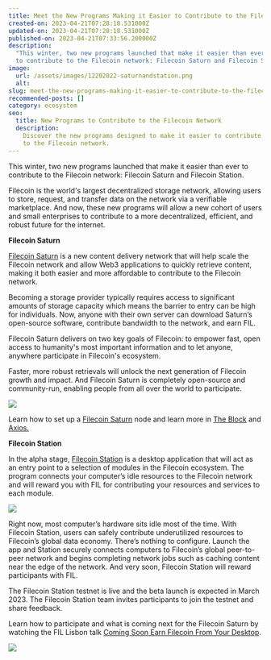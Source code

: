 ```yaml
---
title: Meet the New Programs Making it Easier to Contribute to the Filecoin Network
created-on: 2023-04-21T07:28:18.531000Z
updated-on: 2023-04-21T07:28:18.531000Z
published-on: 2023-04-21T07:33:56.200000Z
description:
  "This winter, two new programs launched that make it easier than ever
  to contribute to the Filecoin network: Filecoin Saturn and Filecoin Station."
image:
  url: /assets/images/12202022-saturnandstation.png
  alt:
slug: meet-the-new-programs-making-it-easier-to-contribute-to-the-filecoin-network
recommended-posts: []
category: ecosystem
seo:
  title: New Programs to Contribute to the Filecoin Network
  description:
    Discover the new programs designed to make it easier to contribute
    to the Filecoin network.
---
```


This winter, two new programs launched that make it easier than ever to contribute to the Filecoin network: Filecoin Saturn and Filecoin Station.

Filecoin is the world's largest decentralized storage network, allowing users to store, request, and transfer data on the network via a verifiable marketplace. And now, these new programs will allow a new cohort of users and small enterprises to contribute to a more decentralized, efficient, and robust future for the internet.

**Filecoin Saturn**

[Filecoin Saturn](https://strn.network/) is a new content delivery network that will help scale the Filecoin network and allow Web3 applications to quickly retrieve content, making it both easier and more affordable to contribute to the Filecoin network.

Becoming a storage provider typically requires access to significant amounts of storage capacity which means the barrier to entry can be high for individuals. Now, anyone with their own server can download Saturn’s open-source software, contribute bandwidth to the network, and earn FIL.

Filecoin Saturn delivers on two key goals of Filecoin: to empower fast, open access to humanity's most important information and to let anyone, anywhere participate in Filecoin's ecosystem.

Faster, more robust retrievals will unlock the next generation of Filecoin growth and impact. And Filecoin Saturn is completely open-source and community-run, enabling people from all over the world to participate.

![](/assets/images/643e68c395dde7170b2b8771_screen-shot-2023-01-05-at-12-01-41-pm.png)

Learn how to set up a [Filecoin Saturn](https://strn.network/) node and learn more in [The Block](https://www.theblock.co/post/180450/filecoin-releases-new-content-delivery-network-called-saturn) and [Axios.](https://www.axios.com/newsletters/axios-crypto-db0eb110-3321-4160-b08f-93f104c5700a.html?utm_source=newsletter&utm_medium=email&utm_campaign=newsletter_axioscryptocurrency&stream=business)

**Filecoin Station**

In the alpha stage, [Filecoin Station](https://www.filstation.app/) is a desktop application that will act as an entry point to a selection of modules in the Filecoin ecosystem. The program connects your computer’s idle resources to the Filecoin network and will reward you with FIL for contributing your resources and services to each module.

![](/assets/images/643e68c395dde737e42b876f_screen-shot-2023-01-05-at-12-03-28-pm.png)

Right now, most computer’s hardware sits idle most of the time. With Filecoin Station, users can safely contribute underutilized resources to Filecoin’s global data economy. There’s nothing to configure. Launch the app and Station securely connects computers to Filecoin’s global peer-to-peer network and begins completing network jobs such as caching content near the edge of the network. And very soon, Filecoin Station will reward participants with FIL.

The Filecoin Station testnet is live and the beta launch is expected in March 2023. The Filecoin Station team invites participants to join the testnet and share feedback.

Learn how to participate and what is coming next for the Filecoin Saturn by watching the FIL Lisbon talk [Coming Soon Earn Filecoin From Your Desktop](https://www.youtube.com/watch?v=GzDkm1Kscqk&list=PLp3zrT1ewY0kWhcrnEWz1r3r2k97TjPz2&index=8).

![](/assets/images/643e68c395dde74c7b2b8770_screen-shot-2023-01-05-at-12-05-03-pm.png)
